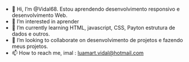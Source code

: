 - 👋 Hi, I’m @Vidal68. Estou aprendendo desenvolvimento responsivo e desenvolvimento Web.
- 👀 I’m interested in aprender 
- 🌱 I’m currently learning HTML, javascript, CSS, Payton estrutura de dados e outros.
- 💞️ I’m looking to collaborate on desenvolvimento de  projetos e fazendo meus projetos.
- 📫 How to reach me, imal : luamart.vidal@hotmail.com

<!---
Vidal68/Vidal68 is a ✨ special ✨ repository because its `README.md` (this file) appears on your GitHub profile.
You can click the Preview link to take a look at your changes.
--->
